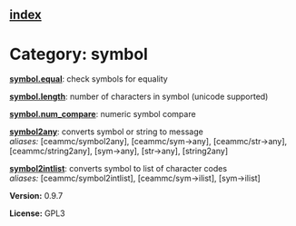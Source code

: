 [index](index.html) 
---

# Category: symbol




[**symbol.equal**](symbol.equal.html): check symbols for equality 

[**symbol.length**](symbol.length.html): number of characters in symbol (unicode supported) 

[**symbol.num_compare**](symbol.num_compare.html): numeric symbol compare 

[**symbol2any**](symbol2any.html): converts symbol or string to message <br>
_aliases:_ \[ceammc/symbol2any\], \[ceammc/sym-&gt;any\], \[ceammc/str-&gt;any\], \[ceammc/string2any\], \[sym-&gt;any\], \[str-&gt;any\], \[string2any\]


[**symbol2intlist**](symbol2intlist.html): converts symbol to list of character codes <br>
_aliases:_ \[ceammc/symbol2intlist\], \[ceammc/sym-&gt;ilist\], \[sym-&gt;ilist\]



**Version:** 0.9.7

**License:** GPL3
